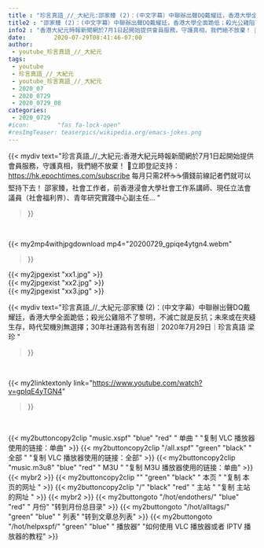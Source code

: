 ```yaml
---
title : "珍言真語_//_大紀元:邵家臻 (2)：(中文字幕）中聯辦出聲DQ戴耀廷，香港大學全面跪低；殺光公雞阻不了黎明，不滅亡就是反抗；未來或在夾縫生存，時代契機別無選擇；30年社運路有苦有甜｜2020年7月29日｜珍言真語 梁珍 "
title2 : "邵家臻 (2)：(中文字幕）中聯辦出聲DQ戴耀廷，香港大學全面跪低；殺光公雞阻不了黎明，不滅亡就是反抗；未來或在夾縫生存，時代契機別無選擇；30年社運路有苦有甜｜2020年7月29日｜珍言真語 梁珍 "
info2 : "香港大紀元時報新聞網於7月1日起開始提供會員服務，守護真相，我們絕不放棄！ 💎立即登記支持：https://hk.epochtimes.com/subscribe 每月只需2杯☕☕價錢前線記者們就可以堅持下去！ 邵家臻，社會工作者，前香港浸會大學社會工作系講師、現任立法會議員（社會福利界）、青年研究實踐中心副主任... "
date:        2020-07-29T08:41:46-07:00
author:
 - youtube_珍言真語_//_大紀元
tags:
 - youtube
 - 珍言真語_//_大紀元
 - youtube_珍言真語_//_大紀元
 - 2020_07
 - 2020_0729
 - 2020_0729_08
categories:
 - 2020_0729
#icon:        "fas fa-lock-open"
#resImgTeaser: teaserpics/wikipedia.org/emacs-jokes.png
---
```


{{< mydiv text="珍言真語_//_大紀元:香港大紀元時報新聞網於7月1日起開始提供會員服務，守護真相，我們絕不放棄！ 💎立即登記支持：https://hk.epochtimes.com/subscribe 每月只需2杯☕☕價錢前線記者們就可以堅持下去！ 邵家臻，社會工作者，前香港浸會大學社會工作系講師、現任立法會議員（社會福利界）、青年研究實踐中心副主任... "
>}}
<br>


{{< my2mp4withjpgdownload mp4="20200729_gpiqe4ytgn4.webm"
>}}

{{< my2jpgexist "xx1.jpg" >}}<br>
{{< my2jpgexist "xx2.jpg" >}}<br>
{{< my2jpgexist "xx3.jpg" >}}<br>



{{< mydiv text="珍言真語_//_大紀元:邵家臻 (2)：(中文字幕）中聯辦出聲DQ戴耀廷，香港大學全面跪低；殺光公雞阻不了黎明，不滅亡就是反抗；未來或在夾縫生存，時代契機別無選擇；30年社運路有苦有甜｜2020年7月29日｜珍言真語 梁珍 "
>}}
<br>

{{< my2linktextonly link="https://www.youtube.com/watch?v=gpIqE4yTGN4"
>}}


<br>

{{< my2buttoncopy2clip "music.xspf"        "blue"   "red"    " 单曲 "  "复制 VLC 播放器使用的链接：单曲" >}} {{< my2buttoncopy2clip "/all.xspf"         "green"  "black"  " 全部 "  "复制 VLC 播放器使用的链接：全部" >}} {{< my2buttoncopy2clip "music.m3u8"        "blue"   "red"    " M3U  "    "复制 M3U 播放器使用的链接：单曲" >}} {{< mybr2 >}} {{< my2buttoncopy2clip ""                  "green"  "black"  " 本页 "    "复制 本页的网址 " >}} {{< my2buttoncopy2clip "/"                 "black"  "red"    " 主站 "    "复制 主站的网址 " >}} {{< mybr2 >}} {{< my2buttongoto      "/hot/endothers/"   "blue"   "red"    " 月份"   "转到月份总目录" >}} {{< my2buttongoto      "/hot/alltags/"     "green"  "blue"   " 列表"   "转到文章总列表" >}} {{< my2buttongoto      "/hot/helpxspf/"    "green"  "blue"   " 播放器" "如何使用 VLC 播放器或者 IPTV 播放器的教程" >}} 
